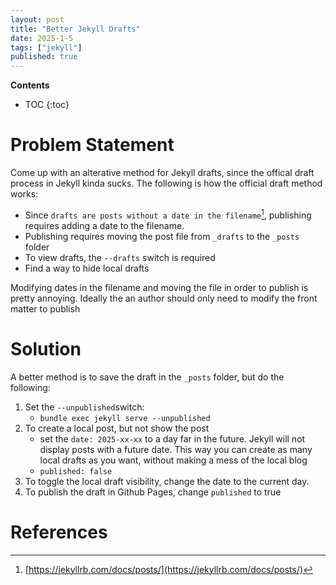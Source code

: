 ```yaml
---
layout: post
title: "Better Jekyll Drafts"
date: 2025-1-5
tags: ["jekyll"]
published: true
---
```


**Contents**
* TOC
{:toc}

# Problem Statement

Come up with an alterative method for Jekyll drafts, since the offical draft process in Jekyll kinda sucks. The following is how the official draft method works:

* Since `drafts are posts without a date in the filename`[^1], publishing requires adding a date to the filename.
* Publishing requires moving the post file from `_drafts` to the `_posts` folder
* To view drafts, the `--drafts` switch is required
* Find a way to hide local drafts

Modifying dates in the filename and moving the file in order to publish is pretty annoying. Ideally the an author should only need to modify the front matter to publish

# Solution

A better method is to save the draft in the `_posts` folder, but do the following:

1. Set the `--unpublished`switch:
    * `bundle exec jekyll serve --unpublished`
2. To create a local post, but not show the post
    * set the `date: 2025-xx-xx` to a day far in the future. Jekyll will not display posts with a future date. This way you can create as many local drafts as you want, without making a mess of the local blog
    * `published: false`
3. To toggle the local draft visibility, change the date to the current day.
4. To publish the draft in Github Pages, change `published` to true

# References

[^1]: [https://jekyllrb.com/docs/posts/](https://jekyllrb.com/docs/posts/)